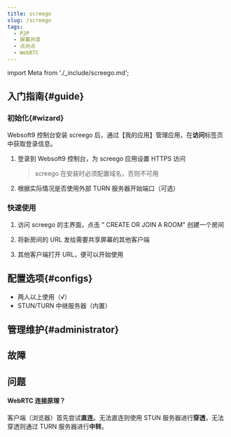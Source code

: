 ```yaml
---
title: screego
slug: /screego
tags:
  - P2P
  - 屏幕共享
  - 点对点
  - WebRTC
---
```


import Meta from './_include/screego.md';

<Meta name="meta" />

## 入门指南{#guide}

### 初始化{#wizard}

Websoft9 控制台安装 screego 后，通过【我的应用】管理应用，在**访问**标签页中获取登录信息。  

1. 登录到 Websoft9 控制台，为 screego 应用设置 HTTPS 访问

   > screego 在安装时必须配置域名，否则不可用

2. 根据实际情况是否使用外部 TURN 服务器开始端口（可选）


### 快速使用

1. 访问 screego 的主界面，点击 " CREATE OR JOIN A ROOM" 创建一个房间

2. 将新房间的 URL 发给需要共享屏幕的其他客户端

3. 其他客户端打开 URL，便可以开始使用


## 配置选项{#configs}

- 两人以上使用（√）
- STUN/TURN 中继服务器（内置）

## 管理维护{#administrator}

## 故障

## 问题

#### WebRTC 连接原理？

客户端（浏览器）首先尝试**直连**。无法直连则使用 STUN 服务器进行**穿透**，无法穿透则通过 TURN 服务器进行**中转**。
